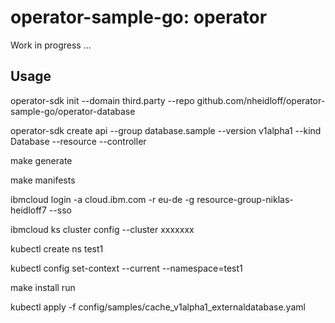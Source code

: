 # operator-sample-go: operator

Work in progress ...

## Usage

operator-sdk init --domain third.party --repo github.com/nheidloff/operator-sample-go/operator-database

operator-sdk create api --group database.sample --version v1alpha1 --kind Database --resource --controller

make generate

make manifests

ibmcloud login -a cloud.ibm.com -r eu-de -g resource-group-niklas-heidloff7 --sso

ibmcloud ks cluster config --cluster xxxxxxx

kubectl create ns test1

kubectl config set-context --current --namespace=test1

make install run

kubectl apply -f config/samples/cache_v1alpha1_externaldatabase.yaml




